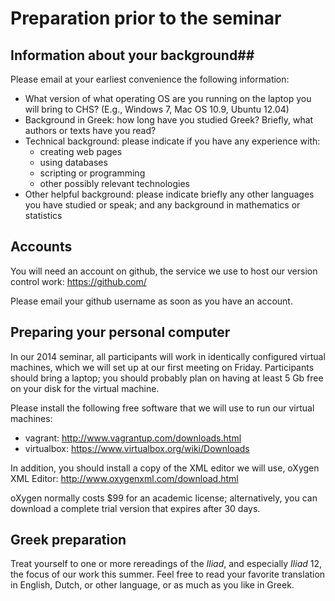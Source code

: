 # Preparation prior to the seminar #



## Information about your background##

Please email at your earliest convenience the following information:

- What version of what operating OS are you running on the laptop you will bring to CHS?  (E.g., Windows 7, Mac OS 10.9, Ubuntu 12.04)
- Background in Greek:  how long have you studied Greek?  Briefly, what authors or texts have you read?
- Technical background:  please indicate if you have any experience with: 
    - creating web pages 
    - using databases 
    - scripting or programming
    - other possibly relevant technologies
- Other helpful background:  please indicate briefly any other languages you have studied or speak; and any background in mathematics or statistics




## Accounts ##

You will need an account on github, the service we use to host our version control work:  <https://github.com/>

Please email your github username as soon as you have an account. 


## Preparing your personal computer ##

In our 2014 seminar, all participants will work in identically configured virtual machines, which we will set up at our first meeting on Friday.  Participants should bring a laptop;  you should probably plan on having at least 5 Gb free on your disk for the virtual machine.

Please install the following free software that we will use to run our virtual machines:

- vagrant: <http://www.vagrantup.com/downloads.html>
- virtualbox:  <https://www.virtualbox.org/wiki/Downloads>

In addition, you should install a copy of the XML editor we will use, oXygen XML Editor:  <http://www.oxygenxml.com/download.html>

oXygen normally costs $99 for an academic license;  alternatively, you can download a complete trial version that expires after 30 days.



## Greek preparation ##

Treat yourself to one or more rereadings of the *Iliad*, and especially *Iliad* 12, the focus of our work this summer.  Feel free to read your favorite translation in English, Dutch, or other language, or as much as you like in Greek.





